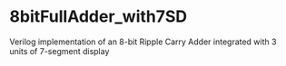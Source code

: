 # 8bitFullAdder_with7SD
Verilog implementation of an 8-bit Ripple Carry Adder integrated with 3 units of 7-segment display
